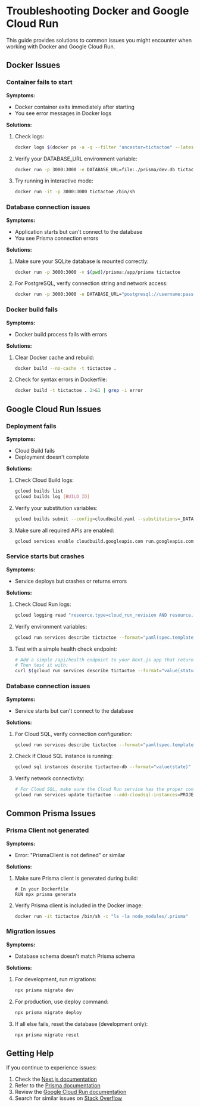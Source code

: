 # Troubleshooting Docker and Google Cloud Run

This guide provides solutions to common issues you might encounter when working with Docker and Google Cloud Run.

## Docker Issues

### Container fails to start

**Symptoms:**
- Docker container exits immediately after starting
- You see error messages in Docker logs

**Solutions:**
1. Check logs:
   ```bash
   docker logs $(docker ps -a -q --filter "ancestor=tictactoe" --latest)
   ```

2. Verify your DATABASE_URL environment variable:
   ```bash
   docker run -p 3000:3000 -e DATABASE_URL=file:./prisma/dev.db tictactoe
   ```

3. Try running in interactive mode:
   ```bash
   docker run -it -p 3000:3000 tictactoe /bin/sh
   ```

### Database connection issues

**Symptoms:**
- Application starts but can't connect to the database
- You see Prisma connection errors

**Solutions:**
1. Make sure your SQLite database is mounted correctly:
   ```bash
   docker run -p 3000:3000 -v $(pwd)/prisma:/app/prisma tictactoe
   ```

2. For PostgreSQL, verify connection string and network access:
   ```bash
   docker run -p 3000:3000 -e DATABASE_URL="postgresql://username:password@host:port/database" tictactoe
   ```

### Docker build fails

**Symptoms:**
- Docker build process fails with errors

**Solutions:**
1. Clear Docker cache and rebuild:
   ```bash
   docker build --no-cache -t tictactoe .
   ```

2. Check for syntax errors in Dockerfile:
   ```bash
   docker build -t tictactoe . 2>&1 | grep -i error
   ```

## Google Cloud Run Issues

### Deployment fails

**Symptoms:**
- Cloud Build fails
- Deployment doesn't complete

**Solutions:**
1. Check Cloud Build logs:
   ```bash
   gcloud builds list
   gcloud builds log [BUILD_ID]
   ```

2. Verify your substitution variables:
   ```bash
   gcloud builds submit --config=cloudbuild.yaml --substitutions=_DATABASE_URL="your-connection-string"
   ```

3. Make sure all required APIs are enabled:
   ```bash
   gcloud services enable cloudbuild.googleapis.com run.googleapis.com containerregistry.googleapis.com
   ```

### Service starts but crashes

**Symptoms:**
- Service deploys but crashes or returns errors

**Solutions:**
1. Check Cloud Run logs:
   ```bash
   gcloud logging read "resource.type=cloud_run_revision AND resource.labels.service_name=tictactoe" --limit=10
   ```

2. Verify environment variables:
   ```bash
   gcloud run services describe tictactoe --format="yaml(spec.template.spec.containers[0].env)"
   ```

3. Test with a simple health check endpoint:
   ```bash
   # Add a simple /api/health endpoint to your Next.js app that returns a 200 status
   # Then test it with:
   curl $(gcloud run services describe tictactoe --format="value(status.url)")/api/health
   ```

### Database connection issues

**Symptoms:**
- Service starts but can't connect to the database

**Solutions:**
1. For Cloud SQL, verify connection configuration:
   ```bash
   gcloud run services describe tictactoe --format="yaml(spec.template.spec.containers[0].env,spec.template.metadata.annotations)"
   ```

2. Check if Cloud SQL instance is running:
   ```bash
   gcloud sql instances describe tictactoe-db --format="value(state)"
   ```

3. Verify network connectivity:
   ```bash
   # For Cloud SQL, make sure the Cloud Run service has the proper connection
   gcloud run services update tictactoe --add-cloudsql-instances=PROJECT_ID:REGION:INSTANCE_NAME
   ```

## Common Prisma Issues

### Prisma Client not generated

**Symptoms:**
- Error: "PrismaClient is not defined" or similar

**Solutions:**
1. Make sure Prisma client is generated during build:
   ```
   # In your Dockerfile
   RUN npx prisma generate
   ```

2. Verify Prisma client is included in the Docker image:
   ```bash
   docker run -it tictactoe /bin/sh -c "ls -la node_modules/.prisma"
   ```

### Migration issues

**Symptoms:**
- Database schema doesn't match Prisma schema

**Solutions:**
1. For development, run migrations:
   ```bash
   npx prisma migrate dev
   ```

2. For production, use deploy command:
   ```bash
   npx prisma migrate deploy
   ```

3. If all else fails, reset the database (development only):
   ```bash
   npx prisma migrate reset
   ```

## Getting Help

If you continue to experience issues:

1. Check the [Next.js documentation](https://nextjs.org/docs)
2. Refer to the [Prisma documentation](https://www.prisma.io/docs/)
3. Review the [Google Cloud Run documentation](https://cloud.google.com/run/docs)
4. Search for similar issues on [Stack Overflow](https://stackoverflow.com/)